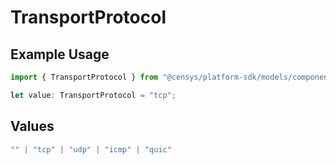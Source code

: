 # TransportProtocol

## Example Usage

```typescript
import { TransportProtocol } from "@censys/platform-sdk/models/components";

let value: TransportProtocol = "tcp";
```

## Values

```typescript
"" | "tcp" | "udp" | "icmp" | "quic"
```